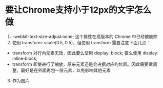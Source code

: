 # 要让Chrome支持小于12px的文字怎么做

1. -webkit-text-size-adjust:none; 这个属性在高版本的 Chrome 中已经被废除
2. 使用 transform: scale(0.5, 0.5)，但使用 transform 需要注意下面几点：
  - transform 对行内元素无效，因此要么使用 display: block; 要么使用 display: inline-block;
  - transform 即使进行了缩放，原来元素还是会占据对应的位置。因此需要做调整，最好是在外面再包一层元素，以免影响其他元素
3. 作为图片